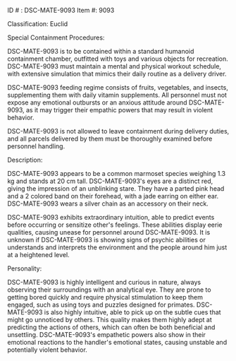ID # : DSC-MATE-9093
Item #: 9093

Classification: Euclid

Special Containment Procedures:

DSC-MATE-9093 is to be contained within a standard humanoid containment chamber, outfitted with toys and various objects for recreation. DSC-MATE-9093 must maintain a mental and physical workout schedule, with extensive simulation that mimics their daily routine as a delivery driver.

DSC-MATE-9093 feeding regime consists of fruits, vegetables, and insects, supplementing them with daily vitamin supplements. All personnel must not expose any emotional outbursts or an anxious attitude around DSC-MATE-9093, as it may trigger their empathic powers that may result in violent behavior.

DSC-MATE-9093 is not allowed to leave containment during delivery duties, and all parcels delivered by them must be thoroughly examined before personnel handling.

Description:

DSC-MATE-9093 appears to be a common marmoset species weighing 1.3 kg and stands at 20 cm tall. DSC-MATE-9093's eyes are a distinct red, giving the impression of an unblinking stare. They have a parted pink head and a 2 colored band on their forehead, with a jade earring on either ear. DSC-MATE-9093 wears a silver chain as an accessory on their neck.

DSC-MATE-9093 exhibits extraordinary intuition, able to predict events before occurring or sensitize other's feelings. These abilities display eerie qualities, causing unease for personnel around DSC-MATE-9093. It is unknown if DSC-MATE-9093 is showing signs of psychic abilities or understands and interprets the environment and the people around him just at a heightened level.

Personality:

DSC-MATE-9093 is highly intelligent and curious in nature, always observing their surroundings with an analytical eye. They are prone to getting bored quickly and require physical stimulation to keep them engaged, such as using toys and puzzles designed for primates. DSC-MATE-9093 is also highly intuitive, able to pick up on the subtle cues that might go unnoticed by others. This quality makes them highly adept at predicting the actions of others, which can often be both beneficial and unsettling. DSC-MATE-9093's empathetic powers also show in their emotional reactions to the handler's emotional states, causing unstable and potentially violent behavior.